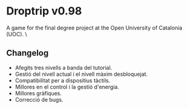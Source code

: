 # Droptrip v0.98
A game for the final degree project at the Open University of Catalonia (UOC). \


## Changelog

- Afegits tres nivells a banda del tutorial.
- Gestió del nivell actual i el nivell màxim desbloquejat.
- Compatibilitat per a dispositius tàctils.
- Millores en el control i la gestió d'energia.
- Millores gràfiques.
- Correcció de bugs.
